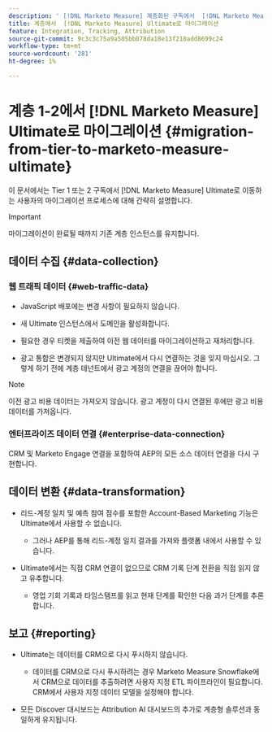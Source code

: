 ```yaml
---
description: ' [!DNL Marketo Measure] 계층화된 구독에서  [!DNL Marketo Measure] Ultimate로 이동할 때의 마이그레이션 프로세스에 대해 알아봅니다.'
title: 계층에서  [!DNL Marketo Measure] Ultimate로 마이그레이션
feature: Integration, Tracking, Attribution
source-git-commit: 9c3c3c75a9a505bb078da18e13f210add8699c24
workflow-type: tm+mt
source-wordcount: '281'
ht-degree: 1%

---
```


# 계층 1-2에서 [!DNL Marketo Measure] Ultimate로 마이그레이션 {#migration-from-tier-to-marketo-measure-ultimate}

이 문서에서는 Tier 1 또는 2 구독에서 [!DNL Marketo Measure] Ultimate로 이동하는 사용자의 마이그레이션 프로세스에 대해 간략히 설명합니다.

>[!IMPORTANT]
>
>마이그레이션이 완료될 때까지 기존 계층 인스턴스를 유지합니다.

## 데이터 수집 {#data-collection}

### 웹 트래픽 데이터 {#web-traffic-data}

* JavaScript 배포에는 변경 사항이 필요하지 않습니다.

* 새 Ultimate 인스턴스에서 도메인을 활성화합니다.

* 필요한 경우 티켓을 제출하여 이전 웹 데이터를 마이그레이션하고 재처리합니다.

* 광고 통합은 변경되지 않지만 Ultimate에서 다시 연결하는 것을 잊지 마십시오. 그렇게 하기 전에 계층 테넌트에서 광고 계정의 연결을 끊어야 합니다.

>[!NOTE]
>
>이전 광고 비용 데이터는 가져오지 않습니다. 광고 계정이 다시 연결된 후에만 광고 비용 데이터를 가져옵니다.

### 엔터프라이즈 데이터 연결 {#enterprise-data-connection}

CRM 및 Marketo Engage 연결을 포함하여 AEP의 모든 소스 데이터 연결을 다시 구현합니다.

## 데이터 변환 {#data-transformation}

* 리드-계정 일치 및 예측 참여 점수를 포함한 Account-Based Marketing 기능은 Ultimate에서 사용할 수 없습니다.

   * 그러나 AEP를 통해 리드-계정 일치 결과를 가져와 플랫폼 내에서 사용할 수 있습니다.

* Ultimate에서는 직접 CRM 연결이 없으므로 CRM 기록 단계 전환을 직접 읽지 않고 유추합니다.

   * 영업 기회 기록과 타임스탬프를 읽고 현재 단계를 확인한 다음 과거 단계를 추론합니다.

## 보고 {#reporting}

* Ultimate는 데이터를 CRM으로 다시 푸시하지 않습니다.

   * 데이터를 CRM으로 다시 푸시하려는 경우 Marketo Measure Snowflake에서 CRM으로 데이터를 추출하려면 사용자 지정 ETL 파이프라인이 필요합니다. CRM에서 사용자 지정 데이터 모델을 설정해야 합니다.

* 모든 Discover 대시보드는 Attribution AI 대시보드의 추가로 계층형 솔루션과 동일하게 유지됩니다.
